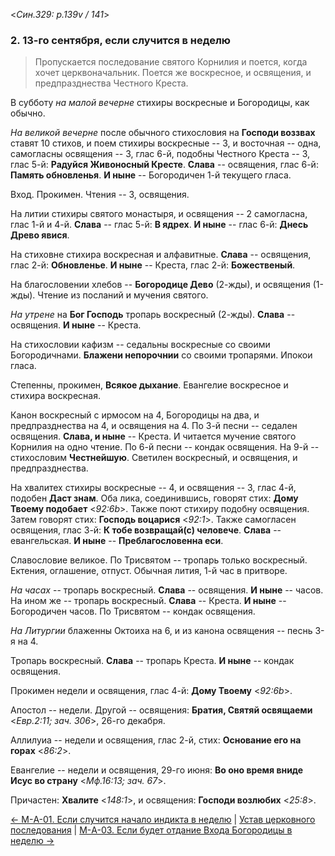 
<*Син.329: p.139v / 141*>

### 2. 13-го сентября, если случится в неделю

> Пропускается последование святого Корнилия и поется, когда хочет церквоначальник. 
> Поется же воскресное, и освящения, и предпразднества Честного Креста.

В субботу *на малой вечерне* стихиры воскресные и Богородицы, как обычно. 

*На великой вечерне* после обычного стихословия на **Господи воззвах** 
ставят 10 стихов, и поем стихиры воскресные -- 3, и восточная -- одна, 
самогласны освящения -- 3, глас 6-й, подобны Честного Креста -- 3,  
глас 5-й: **Радуйся Живоносный Кресте**. 
**Слава** -- освящения, глас 6-й: **Память обновленья**. 
**И ныне** -- Богородичен 1-й текущего гласа. 

Вход. Прокимен. Чтения -- 3, освящения.

На литии стихиры святого монастыря, и освящения -- 2 самогласна, глас 1-й и 4-й.
**Слава** -- глас 5-й: **В ядрех**.
**И ныне** -- глас 6-й: **Днесь Древо явися**.

На стиховне стихира воскресная и алфавитные.
**Слава** -- освящения, глас 2-й: **Обновленье**.
**И ныне** -- Креста, глас 2-й: **Божественый**.

На благословении хлебов -- **Богородице Дево** (2-жды), и освящения (1-жды).
Чтение из посланий и мучения святого.

*На утрене* на **Бог Господь** тропарь воскресный (2-жды).
**Слава** -- освящения. **И ныне** -- Креста.

На стихословии кафизм -- седальны воскресные со своими Богородичнами.
**Блажени непорочнии** со своими тропарями. Ипокои гласа.

Степенны, прокимен, **Всякое дыхание**. Евангелие воскресное и стихира воскресная.

Канон воскресный с ирмосом на 4, Богородицы на два, и предпразднества на 4, 
и освящения на 4.
По 3-й песни -- седален освящения. **Слава, и ныне** -- Креста. 
И читается мучение святого Корнилия на одно чтение. 
По 6-й песни -- кондак освящения.
На 9-й -- стихословим **Честнейшую**.
Светилен воскресный, и освящения, и предпразднества. 

На хвалитех стихиры воскресные -- 4, и освящения -- 3, глас 4-й, подобен **Даст знам**.
Оба лика, соединившись, говорят стих: **Дому Твоему подобает** <*92:6b*>.
Также поют стихиру подобну освящения.
Затем говорят стих: **Господь воцарися** <*92:1*>.
Также самогласен освящения, глас 3-й: **К тобе возвращай(с) человече**.
**Слава** -- евангельская. **И ныне** -- **Преблагословенна еси**.

Славословие великое.
По Трисвятом -- тропарь только воскресный.
Ектения, оглашение, отпуст.
Обычная лития, 1-й час в притворе.

*На часах* -- тропарь воскресный. **Слава** -- освящения. **И ныне** -- часов.
На ином же -- тропарь воскресный. **Слава** -- Креста. **И ныне** -- Богородичен часов.
По Трисвятом -- кондак освящения.

*На Литургии* блаженны Октоиха на 6, и из канона освящения -- песнь 3-я на 4.

Тропарь воскресный. **Слава** -- тропарь Креста. **И ныне** -- кондак освящения.

Прокимен недели и освящения, глас 4-й: **Дому Твоему** <*92:6b*>.

Апостол -- недели. Другой -- освящения: **Братия, Святяй освящаеми** <*Евр.2:11; зач. 306*>, 
26-го декабря.

Аллилуиа -- недели и освящения, глас 2-й, стих: **Основание его на горах** <*86:2*>.

Евангелие -- недели и освящения, 29-го июня: 
**Во оно время вниде Исус во страну** <*Мф.16:13; зач. 67*>.

Причастен: **Хвалите** <*148:1*>, и освящения: **Господи возлюбих** <*25:8*>.

[← М-A-01. Если случится начало индикта в неделю](m_a_001.md)
| [Устав церковного последования](README.md)
| [М-A-03. Если будет отдание Входа Богородицы в неделю →](m_a_003.md)
